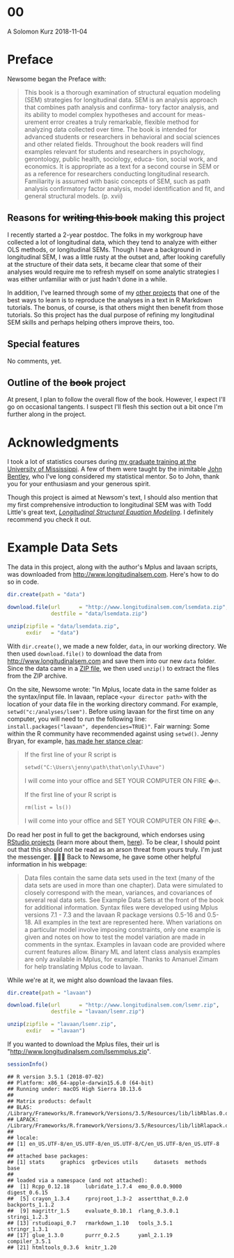 00
================
A Solomon Kurz
2018-11-04

Preface
=======

Newsome began the Preface with:

> This book is a thorough examination of structural equation modeling (SEM) strategies for longitudinal data. SEM is an analysis approach that combines path analysis and confirma- tory factor analysis, and its ability to model complex hypotheses and account for meas- urement error creates a truly remarkable, flexible method for analyzing data collected over time. The book is intended for advanced students or researchers in behavioral and social sciences and other related fields. Throughout the book readers will find examples relevant for students and researchers in psychology, gerontology, public health, sociology, educa- tion, social work, and economics. It is appropriate as a text for a second course in SEM or as a reference for researchers conducting longitudinal research. Familiarity is assumed with basic concepts of SEM, such as path analysis confirmatory factor analysis, model identification and fit, and general structural models. (p. xvii)

Reasons for ~~writing this book~~ making this project
-----------------------------------------------------

I recently started a 2-year postdoc. The folks in my workgroup have collected a lot of longitudinal data, which they tend to analyze with either OLS methods, or longitudinal SEMs. Though I have a background in longitudinal SEM, I was a little rusty at the outset and, after looking carefully at the structure of their data sets, it became clear that some of their analyses would require me to refresh myself on some analytic strategies I was either unfamiliar with or just hadn't done in a while.

In addition, I've learned through some of my [other projects](https://solomonkurz.netlify.com/bookdown/) that one of the best ways to learn is to reproduce the analyses in a text in R Markdown tutorials. The bonus, of course, is that others might then benefit from those tutorials. So this project has the dual purpose of refining my longitudinal SEM skills and perhaps helping others improve theirs, too.

Special features
----------------

No comments, yet.

Outline of the ~~book~~ project
-------------------------------

At present, I plan to follow the overall flow of the book. However, I expect I'll go on occasional tangents. I suspect I'll flesh this section out a bit once I'm further along in the project.

Acknowledgments
===============

I took a lot of statistics courses during [my graduate training at the University of Mississippi](https://psychology.olemiss.edu/clinical-program/). A few of them were taught by the inimitable [John Bentley](https://pharmacy.olemiss.edu/blog/team/dr-john-p-bentley/), who I've long considered my statistical mentor. So to John, thank you for your enthusiasm and your generous spirit.

Though this project is aimed at Newsom's text, I should also mention that my first comprehensive introduction to longitudinal SEM was with Todd Little's great text, [*Longitudinal Structural Equation Modeling*](https://www.guilford.com/books/Longitudinal-Structural-Equation-Modeling/Todd-Little/9781462510160). I definitely recommend you check it out.

Example Data Sets
=================

The data in this project, along with the author's Mplus and lavaan scripts, was downloaded from <http://www.longitudinalsem.com>. Here's how to do so in code.

``` r
dir.create(path = "data")

download.file(url      = "http://www.longitudinalsem.com/lsemdata.zip",
              destfile = "data/lsemdata.zip")

unzip(zipfile = "data/lsemdata.zip",
      exdir   = "data")
```

With `dir.create()`, we made a new folder, `data`, in our working directory. We then used `download.file()` to download the data from <http://www.longitudinalsem.com> and save them into our new `data` folder. Since the data came in a [ZIP file](https://www.howtogeek.com/178146/htg-explains-everything-you-need-to-know-about-zipped-files/), we then used `unzip()` to extract the files from the ZIP archive.

On the site, Newsome wrote: "In Mplus, locate data in the same folder as the syntax/input file. In lavaan, replace `<your director path>` with the location of your data file in the working directory command. For example, `setwd("c:/analyses/lsem")`. Before using lavaan for the first time on any computer, you will need to run the following line: `install.packages("lavaan", dependencies=TRUE)"`. Fair warning: Some within the R community have recommended against using `setwd()`. Jenny Bryan, for example, [has made her stance clear](https://www.tidyverse.org/articles/2017/12/workflow-vs-script/):

> If the first line of your R script is
>
> `setwd("C:\Users\jenny\path\that\only\I\have")`
>
> I will come into your office and SET YOUR COMPUTER ON FIRE �🔥.
>
> If the first line of your R script is
>
> `rm(list = ls())`
>
> I will come into your office and SET YOUR COMPUTER ON FIRE �🔥.

Do read her post in full to get the background, which endorses using [RStudio projects](https://support.rstudio.com/hc/en-us/articles/200526207-Using-Projects) (learn more about them, [here](https://r4ds.had.co.nz/workflow-projects.html)). To be clear, I should point out that this should not be read as an arson threat from yours truly. I'm just the messenger. 🤷🏻‍♂️ Back to Newsome, he gave some other helpful information in his webpage:

> Data files contain the same data sets used in the text (many of the data sets are used in more than one chapter). Data were simulated to closely correspond with the mean, variances, and covariances of several real data sets. See Example Data Sets at the front of the book for additional information. Syntax files were developed using Mplus versions 7.1 - 7.3 and the lavaan R package versions 0.5-16 and 0.5-18. All examples in the text are represented here. When variations on a particular model involve imposing constraints, only one example is given and notes on how to test the model variation are made in comments in the syntax. Examples in lavaan code are provided where current features allow. Binary ML and latent class analysis examples are only available in Mplus, for example. Thanks to Amanuel Zimam for help translating Mplus code to lavaan.

While we're at it, we might also download the lavaan files.

``` r
dir.create(path = "lavaan")

download.file(url      = "http://www.longitudinalsem.com/lsemr.zip",
              destfile = "lavaan/lsemr.zip")

unzip(zipfile = "lavaan/lsemr.zip",
      exdir   = "lavaan")
```

If you wanted to download the Mplus files, their url is "<http://www.longitudinalsem.com/lsemmplus.zip>".

``` r
sessionInfo()
```

    ## R version 3.5.1 (2018-07-02)
    ## Platform: x86_64-apple-darwin15.6.0 (64-bit)
    ## Running under: macOS High Sierra 10.13.6
    ## 
    ## Matrix products: default
    ## BLAS: /Library/Frameworks/R.framework/Versions/3.5/Resources/lib/libRblas.0.dylib
    ## LAPACK: /Library/Frameworks/R.framework/Versions/3.5/Resources/lib/libRlapack.dylib
    ## 
    ## locale:
    ## [1] en_US.UTF-8/en_US.UTF-8/en_US.UTF-8/C/en_US.UTF-8/en_US.UTF-8
    ## 
    ## attached base packages:
    ## [1] stats     graphics  grDevices utils     datasets  methods   base     
    ## 
    ## loaded via a namespace (and not attached):
    ##  [1] Rcpp_0.12.18     lubridate_1.7.4  emo_0.0.0.9000   digest_0.6.15   
    ##  [5] crayon_1.3.4     rprojroot_1.3-2  assertthat_0.2.0 backports_1.1.2 
    ##  [9] magrittr_1.5     evaluate_0.10.1  rlang_0.3.0.1    stringi_1.2.3   
    ## [13] rstudioapi_0.7   rmarkdown_1.10   tools_3.5.1      stringr_1.3.1   
    ## [17] glue_1.3.0       purrr_0.2.5      yaml_2.1.19      compiler_3.5.1  
    ## [21] htmltools_0.3.6  knitr_1.20
